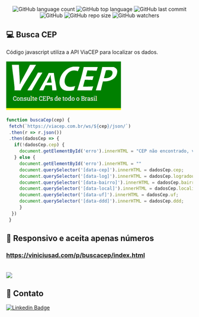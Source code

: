 <p  align="center">
  <img alt="GitHub language count" src="https://img.shields.io/github/languages/count/viniciusad/buscaCEP?style=for-the-badge">
  <img alt="GitHub top language" src="https://img.shields.io/github/languages/top/viniciusad/buscaCEP?style=for-the-badge">
  <img alt="GitHub last commit" src="https://img.shields.io/github/last-commit/viniciusad/buscaCEP?style=for-the-badge">
  <img alt="GitHub" src="https://img.shields.io/github/license/viniciusad/buscaCEP?style=for-the-badge">
  <img alt="GitHub repo size" src="https://img.shields.io/github/repo-size/viniciusad/buscaCEP?style=for-the-badge">
  <img alt="GitHub watchers" src="https://img.shields.io/github/watchers/viniciusad/buscaCEP?style=for-the-badge">
</p>

## 💻 Busca CEP

Código javascript utiliza a API ViaCEP para localizar os dados.
<br>
<br>
<a href="https://viacep.com.br/">
  <img src="https://github.com/viniciusad/buscaCEP/blob/master/assets/viacep.png?raw=true">
</a>
<br>
```javascript
function buscaCep(cep) {
 fetch(`https://viacep.com.br/ws/${cep}/json/`)
 .then(r => r.json())
 .then(dadosCep => {
   if(!dadosCep.cep) {
     document.getElementById('erro').innerHTML = "CEP não encontrado, verifique novamente";
   } else {
     document.getElementById('erro').innerHTML = ""
     document.querySelector('[data-cep]').innerHTML = dadosCep.cep;
     document.querySelector('[data-log]').innerHTML = dadosCep.logradouro;
     document.querySelector('[data-bairro]').innerHTML = dadosCep.bairro;
     document.querySelector('[data-local]').innerHTML = dadosCep.localidade;
     document.querySelector('[data-uf]').innerHTML = dadosCep.uf;
     document.querySelector('[data-ddd]').innerHTML = dadosCep.ddd;
     }
  })
 }
```

## 🔗 Responsivo e aceita apenas números
### https://viniciusad.com/p/buscacep/index.html
<br>
<img align="center" src="https://github.com/viniciusad/buscaCEP/raw/master/assets/busca-cep.gif" width="400px">

## 📧 Contato
[![Linkedin Badge](https://img.shields.io/badge/-Vinicius%20Silva-blue?style=flat-square&logo=Linkedin&logoColor=white&link=https://www.linkedin.com/in/viniciusad/)](https://www.linkedin.com/in/viniciusad/)
